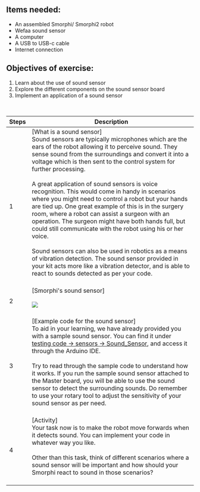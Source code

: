
## Items needed:
* An assembled Smorphi/ Smorphi2 robot
* Wefaa sound sensor
* A computer
* A USB to USB-c cable
* Internet connection
## Objectives of exercise:
1. Learn about the use of sound sensor
2. Explore the different components on the sound sensor board
3. Implement an application of a sound sensor

<br />

Steps | Description
-- | --
1 | [What is a sound sensor]<br />Sound sensors are typically microphones which are the ears of the robot allowing it to perceive sound. They sense sound from the surroundings and convert it into a voltage which is then sent to the control system for further processing. <br /><br />A great application of sound sensors is voice recognition. This would come in handy in scenarios where you might need to control a robot but your hands are tied up. One great example of this is in the surgery room, where a robot can assist a surgeon with an operation. The surgeon might have both hands full, but could still communicate with the robot using his or her voice.<br /><br /> Sound sensors can also be used in robotics as a means of vibration detection. The sound sensor provided in your kit acts more like a vibration detector, and is able to react to sounds detected as per your code.<br /><br />
2 | [Smorphi's sound sensor]<br /><br />![](https://github.com/WefaaRobotics/Smorphi-Wiki/blob/main/Robot%20exercises%20images/6/6.1.PNG)<br /><br />
3 | [Example code for the sound sensor]<br />To aid in your learning, we have already provided you with a sample sound sensor. You can find it under [testing code -> sensors -> Sound_Sensor](https://github.com/WefaaRobotics/Smorphi/blob/main/Smorphi2/Testing_code/sensors/Sound_Sensor/sketch_sep25a/sketch_sep25a.ino), and access it through the Arduino IDE.<br /><br />Try to read through the sample code to understand how it works. If you run the sample sound sensor attached to the Master board, you will be able to use the sound sensor to detect the surrounding sounds. Do remember to use your rotary tool to adjust the sensitivity of your sound sensor as per need.<br /><br />
4 | [Activity]<br />Your task now is to make the robot move forwards when it detects sound. You can implement your code in whatever way you like.<br /><br />Other than this task, think of different scenarios where a sound sensor will be important and how should your Smorphi react to sound in those scenarios?<br /><br />

